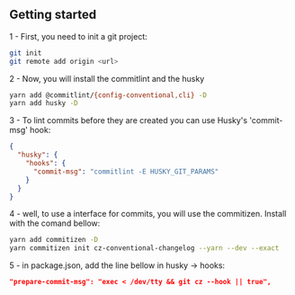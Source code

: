 ## Getting started
1 - First, you need to init a git project:
```sh
git init
git remote add origin <url>
```
2 - Now, you will install the commitlint and the husky
```sh
yarn add @commitlint/{config-conventional,cli} -D
yarn add husky -D
```
3 - To lint commits before they are created you can use Husky's 'commit-msg' hook:
```json
{
  "husky": {
    "hooks": {
      "commit-msg": "commitlint -E HUSKY_GIT_PARAMS"
    }  
  }
}
```
4 - well, to use a interface for commits, you will use the commitizen. Install with the comand bellow:
```sh
yarn add commitizen -D
yarn commitizen init cz-conventional-changelog --yarn --dev --exact
```
5 - in package.json, add the line bellow in husky -> hooks:
```json
"prepare-commit-msg": "exec < /dev/tty && git cz --hook || true",
```